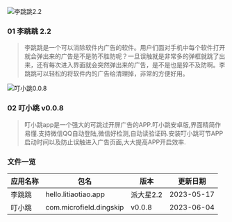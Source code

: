![李跳跳2.2](https://cdn.jsdelivr.net/gh/icodesky/litiaotiao_app_bakup@main/u3.png)

### 01 李跳跳 2.2

> 李跳跳是一个可以消除软件内广告的软件。用户们面对手机中每个软件打开就会弹出来的广告是不是防不胜防呢？一旦误触就是非常多的弹框就跳了出来，还有每次进入界面就会突然弹出来的广告，是不是也是猝不及防啊。李跳跳可以轻松的将软件内的广告给清理掉，非常的方便好用。

![叮小跳0.0.8](https://cdn.jsdelivr.net/gh/icodesky/litiaotiao_app_bakup@main/dingskip.png)

### 02 叮小跳 v0.0.8

> 叮小跳app是一个强大的可跳过开屏广告的APP.叮小跳安卓版,界面精简作易懂.支持微信QQ自动登陆,微信好检测,自动读验证码.安装叮小跳可节APP启动时间以及防止误触进入广告页面,大大提高APP开启效率.

### 文件一览
| 应用名称 | 包名| 版本 | 更新日期 |
| ------- | ------- |------- | ------- |
| 李跳跳   | hello.litiaotiao.app     | 派大星2.2        |2023-05-17        |
| 叮小跳   | com.microfield.dingskip    | v0.0.8        |2023-06-04        |

